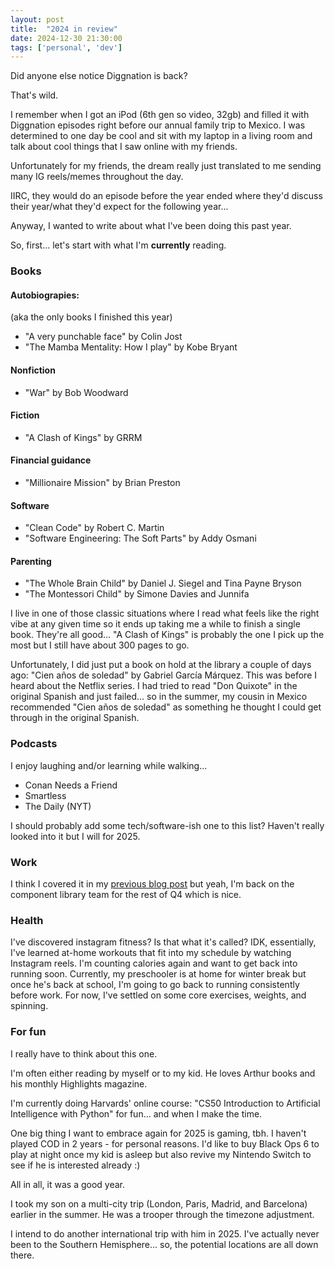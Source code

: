 ```yaml
---
layout: post
title:  "2024 in review"
date: 2024-12-30 21:30:00
tags: ['personal', 'dev']
---
```


Did anyone else notice Diggnation is back? 

That's wild. 

I remember when I got an iPod (6th gen so video, 32gb) and filled it with Diggnation episodes right before our annual family trip to Mexico. I was determined to one day be cool and sit with my laptop in a living room and talk about cool things that I saw online with my friends. 

Unfortunately for my friends, the dream really just translated to me sending many IG reels/memes throughout the day.

IIRC, they would do an episode before the year ended where they'd discuss their year/what they'd expect for the following year...

Anyway, I wanted to write about what I've been doing this past year.

So, first... let's start with what I'm **currently** reading.

### Books
#### Autobiograpies:
(aka the only books I finished this year)
- "A very punchable face" by Colin Jost
- "The Mamba Mentality: How I play" by Kobe Bryant

#### Nonfiction
- "War" by Bob Woodward

#### Fiction
- "A Clash of Kings" by GRRM

#### Financial guidance
- "Millionaire Mission" by Brian Preston

#### Software
- "Clean Code" by Robert C. Martin
- "Software Engineering: The Soft Parts" by Addy Osmani

#### Parenting
- "The Whole Brain Child" by Daniel J. Siegel and Tina Payne Bryson
- "The Montessori Child" by Simone Davies and Junnifa

I live in one of those classic situations where I read what feels like the right vibe at any given time so it ends up taking me a while to finish a single book. They're all good... "A Clash of Kings" is probably the one I pick up the most but I still have about 300 pages to go. 

Unfortunately, I did just put a book on hold at the library a couple of days ago: "Cien años de soledad" by Gabriel García Márquez. This was before I heard about the Netflix series. I had tried to read "Don Quixote" in the original Spanish and just failed... so in the summer, my cousin in Mexico recommended "Cien años de soledad" as something he thought I could get through in the original Spanish.

### Podcasts

I enjoy laughing and/or learning while walking... 

- Conan Needs a Friend
- Smartless
- The Daily (NYT)

I should probably add some tech/software-ish one to this list? Haven't really looked into it but I will for 2025.

### Work

I think I covered it in my [previous blog post](/blog/2024/11-17-better-vibes/) but yeah, I'm back on the component library team for the rest of Q4 which is nice. 

### Health

I've discovered instagram fitness? Is that what it's called? IDK, essentially, I've learned at-home workouts that fit into my schedule by watching Instagram reels. I'm counting calories again and want to get back into running soon. Currently, my preschooler is at home for winter break but once he's back at school, I'm going to go back to running consistently before work. For now, I've settled on some core exercises, weights, and spinning. 

### For fun

I really have to think about this one. 

I'm often either reading by myself or to my kid. He loves Arthur books and his monthly Highlights magazine.

I'm currently doing Harvards' online course: "CS50 Introduction to Artificial Intelligence with Python" for fun... and when I make the time.

 One big thing I want to embrace again for 2025 is gaming, tbh. I haven't played COD in 2 years - for personal reasons. I'd like to buy Black Ops 6 to play at night once my kid is asleep but also revive my Nintendo Switch to see if he is interested already :)

 All in all, it was a good year. 

 I took my son on a multi-city trip (London, Paris, Madrid, and Barcelona) earlier in the summer. He was a trooper through the timezone adjustment. 
 
 I intend to do another international trip with him in 2025. I've actually never been to the Southern Hemisphere... so, the potential locations are all down there. 

